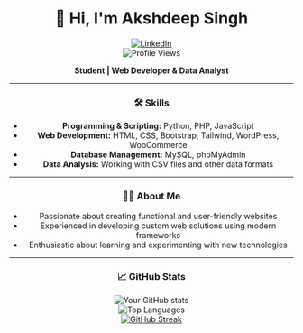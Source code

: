<div style="text-align: center;">
  <h1>👋 Hi, I'm Akshdeep Singh</h1>

  <a href="https://linkedin.com/in/akshdeep--singh">
    <img src="https://img.shields.io/badge/LinkedIn-%230077B5.svg?style=for-the-badge&logo=linkedin&logoColor=white" alt="LinkedIn">
  </a>
  <br>
  <img src="https://komarev.com/ghpvc/?username=akshdeepsingh7&color=brightgreen&style=flat-square" alt="Profile Views">
  
  <p><strong>Student | Web Developer & Data Analyst</strong></p>
  
  <hr>

  <h3>🛠️ Skills</h3>
  <ul>
    <li><strong>Programming & Scripting:</strong> Python, PHP, JavaScript</li>
    <li><strong>Web Development:</strong> HTML, CSS, Bootstrap, Tailwind, WordPress, WooCommerce</li>
    <li><strong>Database Management:</strong> MySQL, phpMyAdmin</li>
    <li><strong>Data Analysis:</strong> Working with CSV files and other data formats</li>
  </ul>
  
  <hr>

  <h3>👨‍💻 About Me</h3>
  <ul>
    <li>Passionate about creating functional and user-friendly websites</li>
    <li>Experienced in developing custom web solutions using modern frameworks</li>
    <li>Enthusiastic about learning and experimenting with new technologies</li>
  </ul>
  
  <hr>

  <h3>📈 GitHub Stats</h3>
  <img src="https://github-readme-stats.vercel.app/api?username=akshdeepsingh7&show_icons=true&theme=radical" alt="Your GitHub stats">
  <br>
  <img src="https://github-readme-stats.vercel.app/api/top-langs/?username=akshdeepsingh7&layout=compact&theme=radical" alt="Top Languages">
  <br>
  <a href="https://git.io/streak-stats">
    <img src="https://streak-stats.demolab.com?user=akshdeepsingh7" alt="GitHub Streak">
  </a>
</div>
